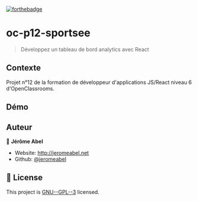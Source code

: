 [![forthebadge](https://forthebadge.com/images/badges/uses-js.svg)](https://forthebadge.com)

# oc-p12-sportsee
> Développez un tableau de bord analytics avec React

## Contexte
Projet n°12 de la formation de développeur d'applications JS/React niveau 6 d'OpenClassrooms.

## Démo


## Auteur

👤 **Jérôme Abel**
* Website: http://jeromeabel.net
* Github: [@jeromeabel](https://github.com/jeromeabel)

## 📝 License
This project is [GNU--GPL--3](https://www.gnu.org/licenses/gpl-3.0.fr.html) licensed.
